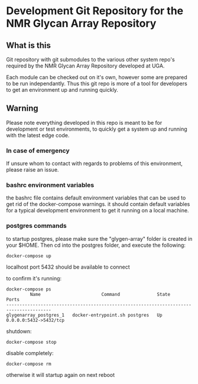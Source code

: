# Development Git Repository for the NMR Glycan Array Repository

## What is this

Git repository with git submodules to the various other system repo's  required by the NMR Glycan Array Repository developed at UGA.

Each module can be checked out on it's own, however some are prepared to be run independantly.  Thus this git repo is more of a tool for developers to get an environment up and running quickly.

## Warning

Please note everything developed in this repo is meant to be for development or test environments, to quickly get a system up and running with the latest edge code.

### In case of emergency

If unsure whom to contact with regards to problems of this environment, please raise an issue.

### bashrc environment variables

the bashrc file contains default environment variables that can be used to get rid of the docker-compose warnings.  it should contain default variables for a typical development environment to get it running on a local machine.

### postgres commands

to startup postgres, please make sure the "glygen-array" folder is created in your $HOME.
Then cd into the postgres folder, and execute the following:
```
docker-compose up
```

localhost port 5432 should be available to connect

to confirm it's running:

```
docker-compose ps
         Name                       Command              State           Ports         
---------------------------------------------------------------------------------------
glygenarray_postgres_1   docker-entrypoint.sh postgres   Up      0.0.0.0:5432->5432/tcp

```

shutdown:

```
docker-compose stop
```

disable completely:

```
docker-compose rm
```
otherwise it will startup again on next reboot
